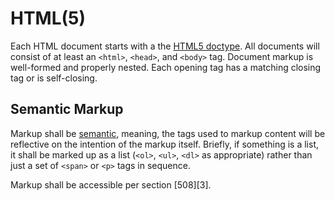 HTML(5)
=======

Each HTML document starts with a the [HTML5 doctype][1]. All documents will
consist of at least an ``<html>``, ``<head>``, and ``<body>`` tag. Document
markup is well-formed and properly nested. Each opening tag has a matching
closing tag or is self-closing.

Semantic Markup
---------------

Markup shall be [semantic][2], meaning, the tags used to markup content will be
reflective on the intention of the markup itself. Briefly, if something is a
list, it shall be marked up as a list (``<ol>``, ``<ul>``, ``<dl>`` as
appropriate) rather than just a set of ``<span>`` or ``<p>`` tags in sequence.

Markup shall be accessible per section [508][3].

[1]: http://www.w3.org/html/wg/drafts/html/master/syntax.html#the-doctype
[2]: http://en.wikipedia.org/wiki/Semantic_HTML
